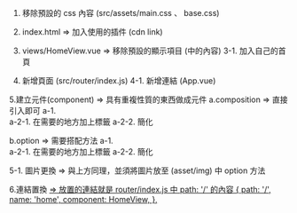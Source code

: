 1. 移除預設的 css 內容 (src/assets/main.css 、 base.css)
2. index.html => 加入使用的插件 (cdn link)

3. views/HomeView.vue => 移除預設的顯示項目 (<template> </template>中的內容)
  3-1. 加入自己的首頁

4.  新增頁面  (src/router/index.js)
  4-1. 新增連結  (App.vue)

5.建立元件(component) => 具有重複性質的東西做成元件
  a.composition => 直接引入即可
    a-1.  
      <script setup> 
        import test1 from '../OOO' 
        import test2 from '../OOO' 
      </script>
    a-2-1. 
      在需要的地方加上標籤 <test1></test1>
    a-2-2. 簡化 <test2 />
      
  b.option => 需要搭配方法
    a-1.  
      <script> 
        import test1 from '../OOO' 
        import test2 from '../OOO' 
        export default {
          components: {
            test1, test2
         }
        }
      </script>
    a-2-1. 
      在需要的地方加上標籤 <test1></test1>
    a-2-2. 簡化 <test2 />
  
  5-1. 圖片更換 => 與上方同理，並須將圖片放至 (asset/img) 中
    option 方法
      <script> 
        import test1 from '../OOO' 
        import test2 from '../OOO' 
        export default {
          components: {
            test1, test2
         },
         data() {
          return {
            imgs: img01 , img02
          }
         }
        }
      </script>
  
6.連結置換 
  <a href="/"> => 放置的連結就是 router/index.js 中  path: '/' 的內容
    {
      path: '/',
      name: 'home',
      component: HomeView,
    },



    